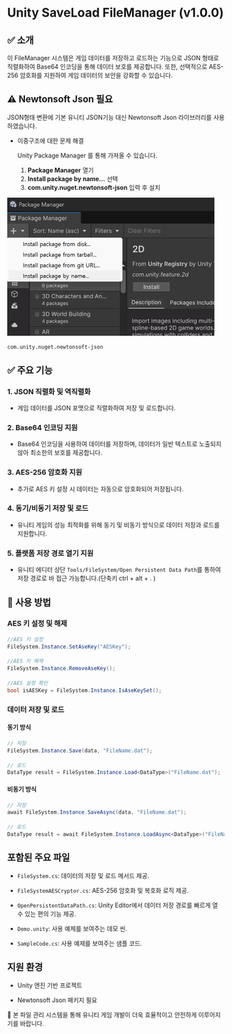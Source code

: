 # Unity SaveLoad FileManager (v1.0.0)  
  
  
## ✅ 소개  
  
이 FileManager 시스템은 게임 데이터를 저장하고 로드하는 기능으로  JSON 형태로 직렬화하여 Base64 인코딩을 통해 데이터 보호를 제공합니다.
또한, 선택적으로 AES-256 암호화를 지원하여 게임 데이터의 보안을 강화할 수 있습니다.  
  
  
## ⚠️ Newtonsoft Json 필요
  
JSON형태 변환에 기본 유니티 JSON기능 대신 Newtonsoft Json 라이브러리를 사용하였습니다.
- 이중구조에 대한 문제 해결
  
	Unity Package Manager 를 통해 가져올 수 있습니다.
	1. **Package Manager** 열기
	2. **Install package by name…** 선택 
	3. **com.unity.nuget.newtonsoft-json** 입력 후 설치
	     
<img src="https://github.com/joylike2/Unity-SaveLoad-FileManager/blob/main/Img_PackageManager.png?raw=true" width="480px">

```none
com.unity.nuget.newtonsoft-json
```
  
  
  
## ✅ 주요 기능
  
### 1. JSON 직렬화 및 역직렬화

- 게임 데이터를 JSON 포맷으로 직렬화하여 저장 및 로드합니다.
    
### 2. Base64 인코딩 지원
  
- Base64 인코딩을 사용하여 데이터를 저장하며, 데이터가 일반 텍스트로 노출되지 않아 최소한의 보호를 제공합니다.
    
### 3. AES-256 암호화 지원
  
- 추가로 AES 키 설정 시 데이터는 자동으로 암호화되어 저장됩니다.
    
### 4. 동기/비동기 저장 및 로드
  
- 유니티 게임의 성능 최적화를 위해 동기 및 비동기 방식으로 데이터 저장과 로드를 지원합니다.
     
### 5. 플랫폼 저장 경로 열기 지원
  
- 유니티 에디터 상단 `Tools/FileSystem/Open Persistent Data Path`를 통하여 저장 경로로 바 접근 가능합니다.(단축키 ctrl + alt + . )
    
  
  
## 📌 사용 방법
  
### AES 키 설정 및 해제
  
```csharp
//AES 키 설정
FileSystem.Instance.SetAseKey("AESKey");

//AES 키 해제
FileSystem.Instance.RemoveAseKey();

//AES 설정 확인
bool isAESKey = FileSystem.Instance.IsAseKeySet();
```
  
  
### 데이터 저장 및 로드
  
#### 동기 방식
  
```csharp
// 저장
FileSystem.Instance.Save(data, "FileName.dat");

// 로드
DataType result = FileSystem.Instance.Load<DataType>("FileName.dat");
```
  
#### 비동기 방식
  
```csharp
// 저장
await FileSystem.Instance.SaveAsync(data, "FileName.dat");

// 로드
DataType result = await FileSystem.Instance.LoadAsync<DataType>("FileName.dat");
```
  
  
## 포함된 주요 파일
  
- `FileSystem.cs`: 데이터의 저장 및 로드 메서드 제공.
    
- `FileSystemAESCryptor.cs`: AES-256 암호화 및 복호화 로직 제공.
    
- `OpenPersistentDataPath.cs`: Unity Editor에서 데이터 저장 경로를 빠르게 열 수 있는 편의 기능 제공.
    
- `Demo.unity`: 사용 예제를 보여주는 데모 씬.
	
- `SampleCode.cs`: 사용 예제를 보여주는 샘플 코드.
    
  
## 지원 환경
  
- Unity 엔진 기반 프로젝트
    
- Newtonsoft Json 패키지 필요
    
  
  
🎉 본 파일 관리 시스템을 통해 유니티 게임 개발이 더욱 효율적이고 안전하게 이루어지기를 바랍니다.
